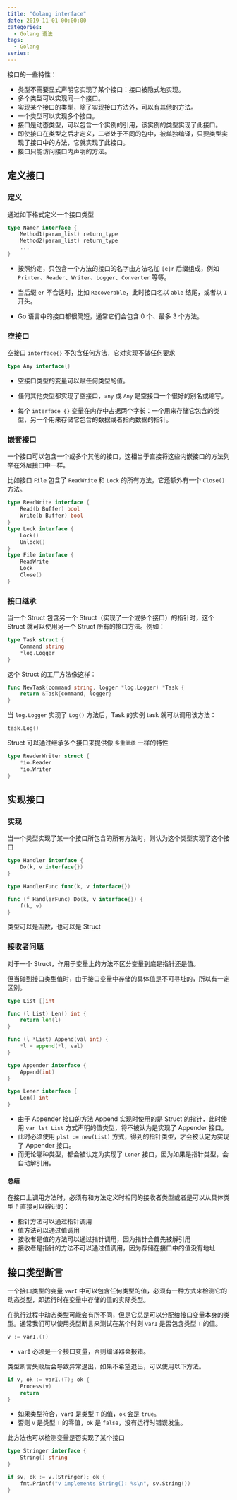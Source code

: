 ```yaml
---
title: "Golang interface"
date: 2019-11-01 00:00:00
categories:
  - Golang 语法
tags:
  - Golang
series:
---
```


接口的一些特性：

- 类型不需要显式声明它实现了某个接口：接口被隐式地实现。
- 多个类型可以实现同一个接口。
- 实现某个接口的类型，除了实现接口方法外，可以有其他的方法。
- 一个类型可以实现多个接口。
- 接口是动态类型，可以包含一个实例的引用，该实例的类型实现了此接口。
- 即使接口在类型之后才定义，二者处于不同的包中，被单独编译，只要类型实现了接口中的方法，它就实现了此接口。
- 接口只能访问接口内声明的方法。

## 定义接口

### 定义

通过如下格式定义一个接口类型

```go
type Namer interface {
    Method1(param_list) return_type
    Method2(param_list) return_type
    ...
}
```

- 按照约定，只包含一个方法的接口的名字由方法名加 `[e]r` 后缀组成，例如 `Printer`、`Reader`、`Writer`、`Logger`、`Converter` 等等。
- 当后缀 `er` 不合适时，比如 `Recoverable`，此时接口名以 `able` 结尾，或者以 `I` 开头。

- Go 语言中的接口都很简短，通常它们会包含 0 个、最多 3 个方法。

### 空接口

空接口 `interface{}` 不包含任何方法，它对实现不做任何要求

```go
type Any interface{}
```

- 空接口类型的变量可以赋任何类型的值。
- 任何其他类型都实现了空接口，`any` 或 `Any` 是空接口一个很好的别名或缩写。

- 每个 `interface {}` 变量在内存中占据两个字长：一个用来存储它包含的类型，另一个用来存储它包含的数据或者指向数据的指针。

### 嵌套接口

一个接口可以包含一个或多个其他的接口，这相当于直接将这些内嵌接口的方法列举在外层接口中一样。

比如接口 `File` 包含了 `ReadWrite` 和 `Lock` 的所有方法，它还额外有一个 `Close()` 方法。

```go
type ReadWrite interface {
    Read(b Buffer) bool
    Write(b Buffer) bool
}
type Lock interface {
    Lock()
    Unlock()
}
type File interface {
    ReadWrite
    Lock
    Close()
}
```

### 接口继承

当一个 Struct 包含另一个 Struct（实现了一个或多个接口）的指针时，这个 Struct 就可以使用另一个 Struct 所有的接口方法。例如：

```go
type Task struct {
    Command string
    *log.Logger
}
```

这个 Struct 的工厂方法像这样：

```go
func NewTask(command string, logger *log.Logger) *Task {
    return &Task{command, logger}
}
```

当 `log.Logger` 实现了 `Log()` 方法后，Task 的实例 task 就可以调用该方法：

```go
task.Log()
```

Struct 可以通过继承多个接口来提供像 `多重继承` 一样的特性

```go
type ReaderWriter struct {
    *io.Reader
    *io.Writer
}
```

## 实现接口

### 实现

当一个类型实现了某一个接口所包含的所有方法时，则认为这个类型实现了这个接口

```go
type Handler interface {
	Do(k, v interface{})
}

type HandlerFunc func(k, v interface{})

func (f HandlerFunc) Do(k, v interface{}) {
	f(k, v)
}
```

类型可以是函数，也可以是 Struct

### 接收者问题

对于一个 Struct，作用于变量上的方法不区分变量到底是指针还是值。

但当碰到接口类型值时，由于接口变量中存储的具体值是不可寻址的，所以有一定区别。

```go
type List []int

func (l List) Len() int {
    return len(l)
}

func (l *List) Append(val int) {
    *l = append(*l, val)
}

type Appender interface {
    Append(int)
}

type Lener interface {
    Len() int
}
```

- 由于 Appender 接口的方法 Append 实现时使用的是 Struct 的指针，此时使用 `var lst List` 方式声明的值类型，将不被认为是实现了 Appender 接口。
- 此时必须使用 `plst := new(List)` 方式，得到的指针类型，才会被认定为实现了 Appender 接口。
- 而无论哪种类型，都会被认定为实现了 `Lener` 接口，因为如果是指针类型，会自动解引用。

#### 总结

在接口上调用方法时，必须有和方法定义时相同的接收者类型或者是可以从具体类型 `P` 直接可以辨识的：

- 指针方法可以通过指针调用
- 值方法可以通过值调用
- 接收者是值的方法可以通过指针调用，因为指针会首先被解引用
- 接收者是指针的方法不可以通过值调用，因为存储在接口中的值没有地址


## 接口类型断言

一个接口类型的变量 `varI` 中可以包含任何类型的值，必须有一种方式来检测它的动态类型，即运行时在变量中存储的值的实际类型。

在执行过程中动态类型可能会有所不同，但是它总是可以分配给接口变量本身的类型。通常我们可以使用类型断言来测试在某个时刻 `varI` 是否包含类型 `T` 的值。

```go
v := varI.(T)
```

- `varI` 必须是一个接口变量，否则编译器会报错。

类型断言失败后会导致异常退出，如果不希望退出，可以使用以下方法。

```go
if v, ok := varI.(T); ok {
    Process(v)
    return
}
```

- 如果类型符合，`varI` 是类型 `T` 的值，`ok` 会是 `true`。
- 否则 `v` 是类型 `T` 的零值，`ok` 是 `false`，没有运行时错误发生。

此方法也可以检测变量是否实现了某个接口

```go
type Stringer interface {
    String() string
}

if sv, ok := v.(Stringer); ok {
    fmt.Printf("v implements String(): %s\n", sv.String())
}
```
